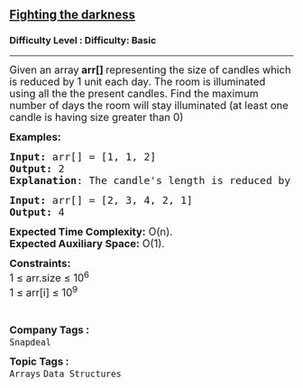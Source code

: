 <h2><a href="https://www.geeksforgeeks.org/problems/fighting-the-darkness3949/1?page=2&category=Arrays&difficulty=Basic&status=unsolved&sortBy=submissions">Fighting the darkness</a></h2><h3>Difficulty Level : Difficulty: Basic</h3><hr><div class="problems_problem_content__Xm_eO"><p><span style="font-size: 18px;">Given an array<strong> arr[]</strong><strong>&nbsp;</strong>representing the size of candles which is reduced by 1 unit each day. The room is illuminated using all the the present candles. Find the maximum number of days the room will stay </span><span style="font-size: 18px;">illuminated (at least one candle is having size greater than 0)<br></span></p>
<p><span style="font-size: 18px;"><strong>Examples:</strong></span></p>
<pre><span style="font-size: 18px;"><strong>Input: </strong>arr[] = [1, 1, 2] 
<strong>Output:</strong> 2
<strong>Explanation</strong>: The candle's length is reduced by 1 in first day. So, at the end of day 1: Sizes would be [0 0 1], So, at end of second day: Sizes would be [0 0 0]. This means the room was illuminated for 2 days.</span></pre>
<pre><span style="font-size: 18px;"><strong>Input: </strong>arr[] = [2, 3, 4, 2, 1] 
<strong>Output:</strong> 4
</span></pre>
<p><span style="font-size: 18px;"><strong>Expected Time Complexity:</strong> O(n).<br><strong>Expected Auxiliary Space:</strong> O(1).</span></p>
<p><span style="font-size: 18px;"><strong>Constraints:<br></strong></span><span style="font-size: 18px;">1 ≤ arr.size ≤ 10<sup>6</sup><br>1 ≤ arr[i] ≤ 10<sup>9</sup></span></p>
<p>&nbsp;</p></div><p><span style=font-size:18px><strong>Company Tags : </strong><br><code>Snapdeal</code>&nbsp;<br><p><span style=font-size:18px><strong>Topic Tags : </strong><br><code>Arrays</code>&nbsp;<code>Data Structures</code>&nbsp;